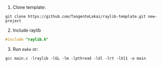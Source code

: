 1. Clone template:
```shell
git clone https://github.com/TangenteLakai/raylib-template.git new-project
```

2. Include raylib
```c
#include "raylib.h"
```

3. Run `make` or:
```shell
gcc main.c -lraylib -lGL -lm -lpthread -ldl -lrt -lX11 -o main
```